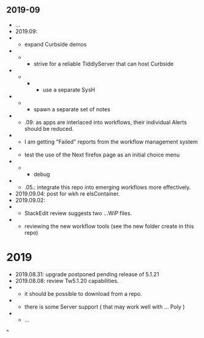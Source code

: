 ## 2019-09

* ...
* 2019.09:
* * expand Curbside demos
* * * strive for a reliable TiddlyServer that can host Curbside
* * * * use a separate SysH 
* * * spawn a separate set of notes
* * .09: as apps are interlaced into workflows, their individual Alerts should be reduced.
* * I am getting "Failed" reports from the workflow management system
* * test the use of the Next firefox page as an initial choice menu
* * * debug
* * .05.: integrate this repo into emerging workflows more effectively.
* 2019.09.04: post for wkh re elsContainer.
* 2019.09.02: 
* * StackEdit review suggests two ...WiP files.
* * reviewing the new workflow tools (see the new folder create in this repo)

# 2019
* 2019.08.31: upgrade postponed pending release of 5.1.21
* 2019.08.08: review Tw5.1.20 capabilities.
* * it should be possible to download from a repo.
* * there is some Server support ( that may work well with ... Poly )
* * ...

^
